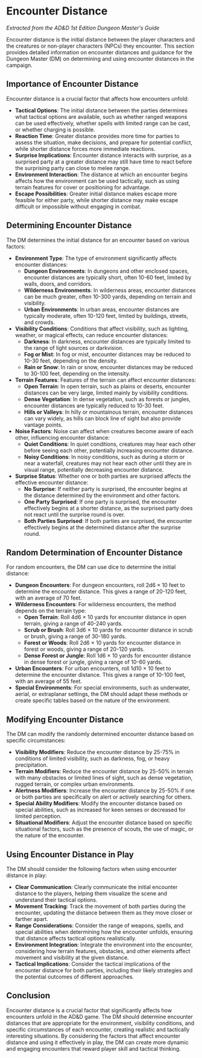 # Encounter Distance

*Extracted from the AD&D 1st Edition Dungeon Master's Guide*

Encounter distance is the initial distance between the player characters and the creatures or non-player characters (NPCs) they encounter. This section provides detailed information on encounter distances and guidance for the Dungeon Master (DM) on determining and using encounter distances in the campaign.

## Importance of Encounter Distance

Encounter distance is a crucial factor that affects how encounters unfold:

- **Tactical Options**: The initial distance between the parties determines what tactical options are available, such as whether ranged weapons can be used effectively, whether spells with limited range can be cast, or whether charging is possible.
- **Reaction Time**: Greater distance provides more time for parties to assess the situation, make decisions, and prepare for potential conflict, while shorter distance forces more immediate reactions.
- **Surprise Implications**: Encounter distance interacts with surprise, as a surprised party at a greater distance may still have time to react before the surprising party can close to melee range.
- **Environment Interaction**: The distance at which an encounter begins affects how the environment can be used tactically, such as using terrain features for cover or positioning for advantage.
- **Escape Possibilities**: Greater initial distance makes escape more feasible for either party, while shorter distance may make escape difficult or impossible without engaging in combat.

## Determining Encounter Distance

The DM determines the initial distance for an encounter based on various factors:

- **Environment Type**: The type of environment significantly affects encounter distances:
  - **Dungeon Environments**: In dungeons and other enclosed spaces, encounter distances are typically short, often 10-60 feet, limited by walls, doors, and corridors.
  - **Wilderness Environments**: In wilderness areas, encounter distances can be much greater, often 10-300 yards, depending on terrain and visibility.
  - **Urban Environments**: In urban areas, encounter distances are typically moderate, often 10-120 feet, limited by buildings, streets, and crowds.
- **Visibility Conditions**: Conditions that affect visibility, such as lighting, weather, or magical effects, can reduce encounter distances:
  - **Darkness**: In darkness, encounter distances are typically limited to the range of light sources or darkvision.
  - **Fog or Mist**: In fog or mist, encounter distances may be reduced to 10-30 feet, depending on the density.
  - **Rain or Snow**: In rain or snow, encounter distances may be reduced to 30-100 feet, depending on the intensity.
- **Terrain Features**: Features of the terrain can affect encounter distances:
  - **Open Terrain**: In open terrain, such as plains or deserts, encounter distances can be very large, limited mainly by visibility conditions.
  - **Dense Vegetation**: In dense vegetation, such as forests or jungles, encounter distances are typically reduced to 10-30 feet.
  - **Hills or Valleys**: In hilly or mountainous terrain, encounter distances can vary widely, as hills can block line of sight but also provide vantage points.
- **Noise Factors**: Noise can affect when creatures become aware of each other, influencing encounter distance:
  - **Quiet Conditions**: In quiet conditions, creatures may hear each other before seeing each other, potentially increasing encounter distance.
  - **Noisy Conditions**: In noisy conditions, such as during a storm or near a waterfall, creatures may not hear each other until they are in visual range, potentially decreasing encounter distance.
- **Surprise Status**: Whether one or both parties are surprised affects the effective encounter distance:
  - **No Surprise**: If neither party is surprised, the encounter begins at the distance determined by the environment and other factors.
  - **One Party Surprised**: If one party is surprised, the encounter effectively begins at a shorter distance, as the surprised party does not react until the surprise round is over.
  - **Both Parties Surprised**: If both parties are surprised, the encounter effectively begins at the determined distance after the surprise round.

## Random Determination of Encounter Distance

For random encounters, the DM can use dice to determine the initial distance:

- **Dungeon Encounters**: For dungeon encounters, roll 2d6 × 10 feet to determine the encounter distance. This gives a range of 20-120 feet, with an average of 70 feet.
- **Wilderness Encounters**: For wilderness encounters, the method depends on the terrain type:
  - **Open Terrain**: Roll 4d6 × 10 yards for encounter distance in open terrain, giving a range of 40-240 yards.
  - **Scrub or Brush**: Roll 3d6 × 10 yards for encounter distance in scrub or brush, giving a range of 30-180 yards.
  - **Forest or Woods**: Roll 2d6 × 10 yards for encounter distance in forest or woods, giving a range of 20-120 yards.
  - **Dense Forest or Jungle**: Roll 1d6 × 10 yards for encounter distance in dense forest or jungle, giving a range of 10-60 yards.
- **Urban Encounters**: For urban encounters, roll 1d10 × 10 feet to determine the encounter distance. This gives a range of 10-100 feet, with an average of 55 feet.
- **Special Environments**: For special environments, such as underwater, aerial, or extraplanar settings, the DM should adapt these methods or create specific tables based on the nature of the environment.

## Modifying Encounter Distance

The DM can modify the randomly determined encounter distance based on specific circumstances:

- **Visibility Modifiers**: Reduce the encounter distance by 25-75% in conditions of limited visibility, such as darkness, fog, or heavy precipitation.
- **Terrain Modifiers**: Reduce the encounter distance by 25-50% in terrain with many obstacles or limited lines of sight, such as dense vegetation, rugged terrain, or complex urban environments.
- **Alertness Modifiers**: Increase the encounter distance by 25-50% if one or both parties are specifically on alert or actively searching for others.
- **Special Ability Modifiers**: Modify the encounter distance based on special abilities, such as increased for keen senses or decreased for limited perception.
- **Situational Modifiers**: Adjust the encounter distance based on specific situational factors, such as the presence of scouts, the use of magic, or the nature of the encounter.

## Using Encounter Distance in Play

The DM should consider the following factors when using encounter distance in play:

- **Clear Communication**: Clearly communicate the initial encounter distance to the players, helping them visualize the scene and understand their tactical options.
- **Movement Tracking**: Track the movement of both parties during the encounter, updating the distance between them as they move closer or farther apart.
- **Range Considerations**: Consider the range of weapons, spells, and special abilities when determining how the encounter unfolds, ensuring that distance affects tactical options realistically.
- **Environment Integration**: Integrate the environment into the encounter, considering how terrain features, obstacles, and other elements affect movement and visibility at the given distance.
- **Tactical Implications**: Consider the tactical implications of the encounter distance for both parties, including their likely strategies and the potential outcomes of different approaches.

## Conclusion

Encounter distance is a crucial factor that significantly affects how encounters unfold in the AD&D game. The DM should determine encounter distances that are appropriate for the environment, visibility conditions, and specific circumstances of each encounter, creating realistic and tactically interesting situations. By considering the factors that affect encounter distance and using it effectively in play, the DM can create more dynamic and engaging encounters that reward player skill and tactical thinking.
